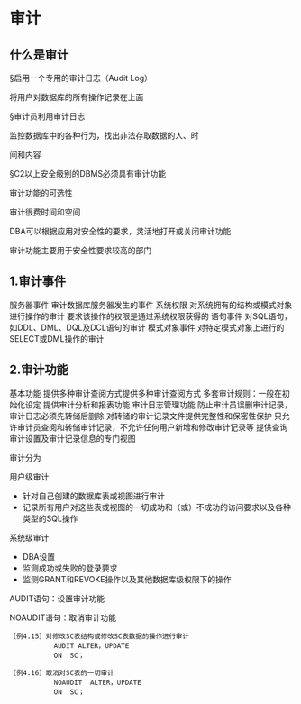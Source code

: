 # 审计

## 什么是审计

§启用一个专用的审计日志（Audit Log）

   将用户对数据库的所有操作记录在上面

§审计员利用审计日志

监控数据库中的各种行为，找出非法存取数据的人、时

间和内容

§C2以上安全级别的DBMS必须具有审计功能

审计功能的可选性 

审计很费时间和空间 

DBA可以根据应用对安全性的要求，灵活地打开或关闭审计功能 

审计功能主要用于安全性要求较高的部门

## 1.审计事件 

服务器事件 审计数据库服务器发生的事件 系统权限 对系统拥有的结构或模式对象进行操作的审计 要求该操作的权限是通过系统权限获得的 语句事件 对SQL语句，如DDL、DML、DQL及DCL语句的审计 模式对象事件 对特定模式对象上进行的SELECT或DML操作的审计

## 2.审计功能 

基本功能 提供多种审计查阅方式提供多种审计查阅方式 多套审计规则：一般在初始化设定 提供审计分析和报表功能 审计日志管理功能 防止审计员误删审计记录，审计日志必须先转储后删除 对转储的审计记录文件提供完整性和保密性保护 只允许审计员查阅和转储审计记录，不允许任何用户新增和修改审计记录等 提供查询审计设置及审计记录信息的专门视图

审计分为 

用户级审计 

* 针对自己创建的数据库表或视图进行审计 
* 记录所有用户对这些表或视图的一切成功和（或）不成功的访问要求以及各种类型的SQL操作 

系统级审计 

* DBA设置 
* 监测成功或失败的登录要求 
* 监测GRANT和REVOKE操作以及其他数据库级权限下的操作

AUDIT语句：设置审计功能

NOAUDIT语句：取消审计功能

```text
［例4.15］对修改SC表结构或修改SC表数据的操作进行审计
           AUDIT ALTER，UPDATE  
           ON  SC；

［例4.16］取消对SC表的一切审计
           NOAUDIT  ALTER，UPDATE  
           ON  SC；
```


